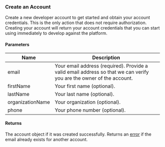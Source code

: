 ### Create an Account

Create a new developer account to get started and obtain your account credentials. This is the only action that does not require authorization. Creating your account will return your account credentials that you can start using immediately to develop against the platform.

#### Parameters

<table>
    <thead>
        <tr>
            <th>Name</th>
            <th>Description</th>
        </tr>
    </thead>
    <tbody>
        <tr>
            <td>email</td>
            <td>Your email address (required). Provide a valid email address so that we can verify you are the owner of the account.</td>
        </tr>
        <tr>
            <td>firstName</td>
            <td>Your first name (optional).</td>
        </tr>
        <tr>
            <td>lastName</td>
            <td>Your last name (optional).</td>
        </tr>
        <tr>
            <td>organizationName</td>
            <td>Your organization (optional).</td>
        </tr>
        <tr>
            <td>phone</td>
            <td>Your phone number (optional).</td>
        </tr>
    </tbody>
</table>

#### Returns

The account object if it was created successfully. Returns an [error](./?doc=reference-manual#errors) if the email already exists for another account.




